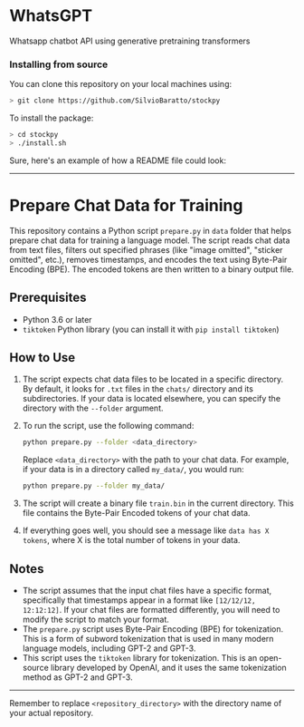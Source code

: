 # WhatsGPT
Whatsapp chatbot API using generative pretraining transformers

### Installing from source

You can clone this repository on your local machines using:

```bash
> git clone https://github.com/SilvioBaratto/stockpy
```

To install the package:

```bash
> cd stockpy
> ./install.sh
```

Sure, here's an example of how a README file could look:

---

# Prepare Chat Data for Training

This repository contains a Python script `prepare.py` in `data` folder that helps prepare chat data for training a language model. The script reads chat data from text files, filters out specified phrases (like "image omitted", "sticker omitted", etc.), removes timestamps, and encodes the text using Byte-Pair Encoding (BPE). The encoded tokens are then written to a binary output file.

## Prerequisites

- Python 3.6 or later
- `tiktoken` Python library (you can install it with `pip install tiktoken`)

## How to Use

1. The script expects chat data files to be located in a specific directory. By default, it looks for `.txt` files in the `chats/` directory and its subdirectories. If your data is located elsewhere, you can specify the directory with the `--folder` argument.

2. To run the script, use the following command:

    ```bash
    python prepare.py --folder <data_directory>
    ```

    Replace `<data_directory>` with the path to your chat data. For example, if your data is in a directory called `my_data/`, you would run:

    ```bash
    python prepare.py --folder my_data/
    ```

3. The script will create a binary file `train.bin` in the current directory. This file contains the Byte-Pair Encoded tokens of your chat data.

4. If everything goes well, you should see a message like `data has X tokens`, where X is the total number of tokens in your data.

## Notes

- The script assumes that the input chat files have a specific format, specifically that timestamps appear in a format like `[12/12/12, 12:12:12]`. If your chat files are formatted differently, you will need to modify the script to match your format.
- The `prepare.py` script uses Byte-Pair Encoding (BPE) for tokenization. This is a form of subword tokenization that is used in many modern language models, including GPT-2 and GPT-3.
- This script uses the `tiktoken` library for tokenization. This is an open-source library developed by OpenAI, and it uses the same tokenization method as GPT-2 and GPT-3.

---

Remember to replace `<repository_directory>` with the directory name of your actual repository.
